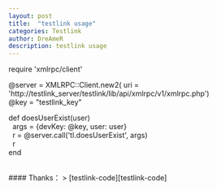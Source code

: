 ```yaml
---
layout: post
title:  "testlink usage"
categories: Testlink
author: DreAmeR
description: testlink usage
---
```


>
require 'xmlrpc/client'  
>
@server = XMLRPC::Client.new2( uri = 'http://testlink_server/testlink/lib/api/xmlrpc/v1/xmlrpc.php')  
@key = "testlink_key"  
>
def doesUserExist(user)  
&nbsp;&nbsp;args = {devKey: @key, user: user}  
&nbsp;&nbsp;r = @server.call('tl.doesUserExist', args)  
&nbsp;&nbsp;r  
end  


<br/>
#### Thanks：
> 
[testlink-code][testlink-code]  

[testlink-code]: https://github.com/TestLinkOpenSourceTRMS/testlink-code/blob/testlink_1_9/lib/api/xmlrpc/v1/xmlrpc.class.php
